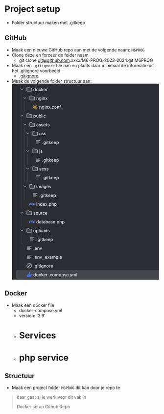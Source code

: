 # Project setup
- Folder structuur maken met .gitkeep


## GitHub
- Maak een nieuwe GitHub repo aan met de volgende naam: `M6PROG`
- Clone deze en forceer de folder naam
  - git clone git@github.com:xxxx/M6-PROG-2023-2024.git M6PROG
- Maak een `.gitignore` file aan en plaats daar minimaal de informatie uit het .gitignore voorbeeld
  - [.gitignore](.gitignore)
- Maak de volgende folder structuur aan:
![](img/folder_structuur.png)
  
## Docker
- Maak een docker file
  - docker-compose.yml
  - version: '3.9'
  - # Services
  - # php service


## Structuur
- Maak een project folder `M6PROG` dit kan door je repo te 


> daar gaat al je werk voor dit vak in
> 
> 
> Docker setup
> Github Repo
> 